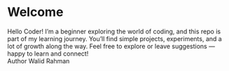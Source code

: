 # Welcome
Hello Coder!  I’m a beginner exploring the world of coding, and this repo is part of my learning journey. You’ll find simple projects, experiments, and a lot of growth along the way.  Feel free to explore or leave suggestions — happy to learn and connect! 
<br>
Author Walid Rahman
